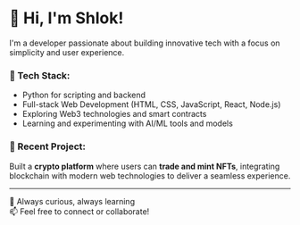 # 👋 Hi, I'm Shlok!

I'm a developer passionate about building innovative tech with a focus on simplicity and user experience.

### 🔧 Tech Stack:
- Python for scripting and backend
- Full-stack Web Development (HTML, CSS, JavaScript, React, Node.js)
- Exploring Web3 technologies and smart contracts
- Learning and experimenting with AI/ML tools and models

### 🚀 Recent Project:
Built a **crypto platform** where users can **trade and mint NFTs**, integrating blockchain with modern web technologies to deliver a seamless experience.

---

🧠 Always curious, always learning  
📫 Feel free to connect or collaborate!

